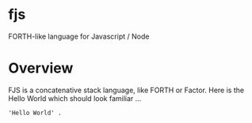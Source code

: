 fjs
===

FORTH-like language for Javascript / Node

Overview
========
FJS is a concatenative stack language, like FORTH or  Factor. Here is the Hello World which should look familiar ...

    'Hello World' .
    

